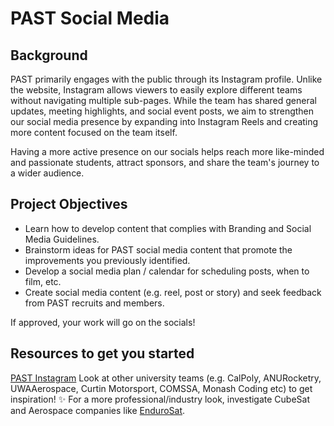 # PAST Social Media

## Background
PAST primarily engages with the public through its Instagram profile. Unlike the website, Instagram allows viewers to easily explore different teams without navigating multiple sub-pages. While the team has shared general updates, meeting highlights, and social event posts, we aim to strengthen our social media presence by expanding into Instagram Reels and creating more content focused on the team itself.

Having a more active presence on our socials helps reach more like-minded and passionate students, attract sponsors, and share the team's journey to a wider audience.

## Project Objectives
- Learn how to develop content that complies with Branding and Social Media Guidelines.
- Brainstorm ideas for PAST social media content that promote the improvements you previously identified.
- Develop a social media plan / calendar for scheduling posts, when to film, etc.
- Create social media content (e.g. reel, post or story) and seek feedback from PAST recruits and members.

If approved, your work will go on the socials!

## Resources to get you started
[PAST Instagram](https://www.instagram.com/perthaerospace/)
Look at other university teams (e.g. CalPoly, ANURocketry, UWAAerospace, Curtin Motorsport, COMSSA, Monash Coding etc) to get inspiration! ✨
For a more professional/industry look, investigate CubeSat and Aerospace companies like [EnduroSat](https://www.endurosat.com/).

